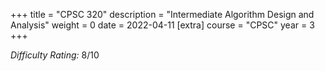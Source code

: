 +++
title = "CPSC 320"
description = "Intermediate Algorithm Design and Analysis"
weight = 0
date = 2022-04-11
[extra]
course = "CPSC"
year = 3
+++

*Difficulty Rating:* 8/10
